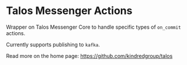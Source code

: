 # Talos Messenger Actions

Wrapper on Talos Messenger Core to handle specific types of `on_commit` actions.

Currently supports publishing to `kafka`.

Read more on the home page: https://github.com/kindredgroup/talos